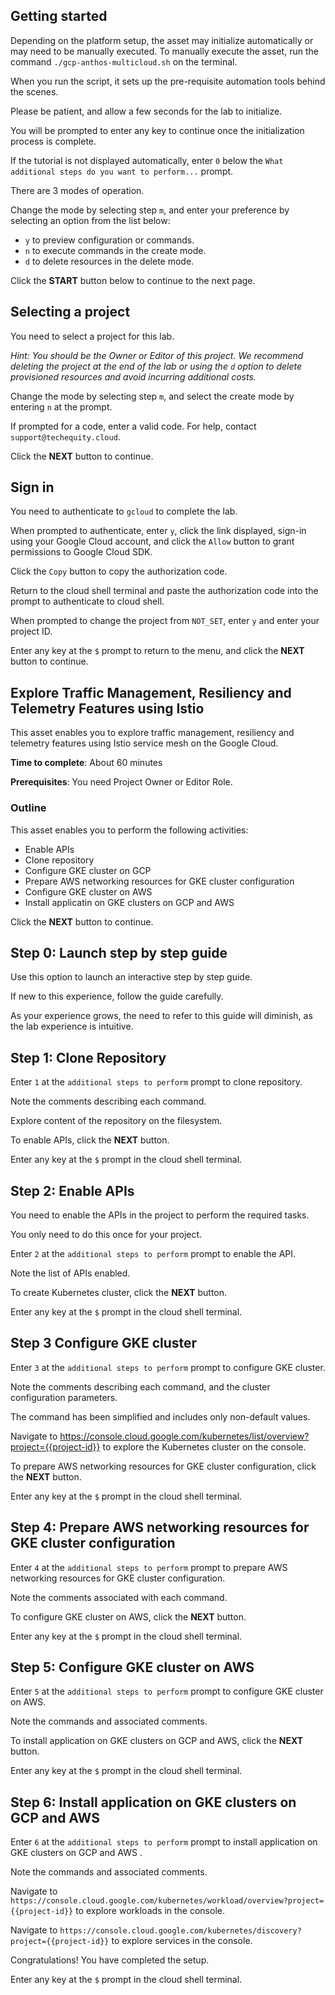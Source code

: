 ## Getting started

Depending on the platform setup, the asset may initialize automatically or may need to be manually executed. To manually execute the asset, run the command `./gcp-anthos-multicloud.sh` on the terminal.

When you run the script, it sets up the pre-requisite automation tools behind the scenes. 

Please be patient, and allow a few seconds for the lab to initialize. 

You will be prompted to enter any key to continue once the initialization process is complete.

If the tutorial is not displayed automatically, enter `0` below the `What additional steps do you want to perform...` prompt.

There are 3 modes of operation. 

Change the mode by selecting step `m`, and enter your preference by selecting an option from the list below:

- `y` to preview configuration or commands.
- `n` to execute commands in the create mode.
- `d` to delete resources in the delete mode.

Click the **START** button below to continue to the next page.

## Selecting a project

You need to select a project for this lab.

*Hint: You should be the Owner or Editor of this project. We recommend deleting the project at the end of the lab or using the `d` option to delete provisioned resources and avoid incurring additional costs.*

Change the mode by selecting step `m`, and select the create mode by entering `n` at the prompt.

If prompted for a code, enter a valid code. For help, contact `support@techequity.cloud`.

Click the **NEXT** button to continue.

## Sign in

You need to authenticate to `gcloud` to complete the lab.

When prompted to authenticate, enter `y`, click the link displayed, sign-in using your Google Cloud account, and click the `Allow` button to grant permissions to Google Cloud SDK. 

Click the `Copy` button to copy the authorization code. 

Return to the cloud shell terminal and paste the authorization code into the prompt to authenticate to cloud shell.

When prompted to change the project from `NOT_SET`, enter `y` and enter your project ID. 

Enter any key at the `$` prompt to return to the menu, and click the **NEXT** button to continue.

## Explore Traffic Management, Resiliency and Telemetry Features using Istio

This asset enables you to explore traffic management, resiliency and telemetry features using Istio service mesh on the Google Cloud. 

**Time to complete**: About 60 minutes

**Prerequisites**: You need Project Owner or Editor Role.

### Outline

This asset enables you to perform the following activities:

 - Enable APIs
 - Clone repository
 - Configure GKE cluster on GCP
 - Prepare AWS networking resources for GKE cluster configuration
 - Configure GKE cluster on AWS
 - Install applicatin on GKE clusters on GCP and AWS 

Click the **NEXT** button to continue.

## Step 0: Launch step by step guide

Use this option to launch an interactive step by step guide. 

If new to this experience, follow the guide carefully. 

As your experience grows, the need to refer to this guide will diminish, as the lab experience is intuitive.

## Step 1: Clone Repository

Enter `1` at the `additional steps to perform` prompt to clone repository. 

Note the comments describing each command.

Explore content of the repository on the filesystem.

To enable APIs, click the **NEXT** button.

Enter any key at the `$` prompt in the cloud shell terminal.

## Step 2: Enable APIs

You need to enable the APIs in the project to perform the required tasks. 

You only need to do this once for your project. 

Enter `2` at the `additional steps to perform` prompt to enable the API.  

Note the list of APIs enabled.

To create Kubernetes cluster, click the **NEXT** button.

Enter any key at the `$` prompt in the cloud shell terminal.

## Step 3 Configure GKE cluster

Enter `3` at the `additional steps to perform` prompt to configure GKE cluster. 

Note the comments describing each command, and the cluster configuration parameters.

The command has been simplified and includes only non-default values.

Navigate to https://console.cloud.google.com/kubernetes/list/overview?project={{project-id}} to explore the Kubernetes cluster on the console.

To prepare AWS networking resources for GKE cluster configuration, click the **NEXT** button.

Enter any key at the `$` prompt in the cloud shell terminal.

## Step 4: Prepare AWS networking resources for GKE cluster configuration

Enter `4` at the `additional steps to perform` prompt to prepare AWS networking resources for GKE cluster configuration.

Note the comments associated with each command.

To configure GKE cluster on AWS, click the **NEXT** button.

Enter any key at the `$` prompt in the cloud shell terminal.

## Step 5: Configure GKE cluster on AWS

Enter `5` at the `additional steps to perform` prompt to configure GKE cluster on AWS.

Note the commands and associated comments.

To install application on GKE clusters on GCP and AWS, click the **NEXT** button.

Enter any key at the `$` prompt in the cloud shell terminal.

## Step 6: Install application on GKE clusters on GCP and AWS

Enter `6` at the `additional steps to perform` prompt to install application on GKE clusters on GCP and AWS .

Note the commands and associated comments.

Navigate to `https://console.cloud.google.com/kubernetes/workload/overview?project={{project-id}}` to explore workloads in the console.

Navigate to `https://console.cloud.google.com/kubernetes/discovery?project={{project-id}}` to explore services in the console.

Congratulations! You have completed the setup.

Enter any key at the `$` prompt in the cloud shell terminal.
